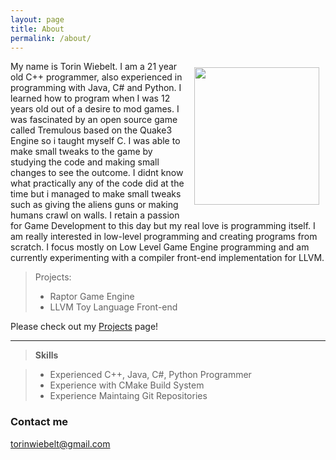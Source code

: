 ```yaml
---
layout: page
title: About
permalink: /about/
---
```


<img align=right width="200" height="220" src="{{ site.url }}/img/profile.png" style="padding:10px;">
 
My name is Torin Wiebelt.  I am a 21 year old C++ programmer, also experienced in programming with Java, C# and Python.  I learned how to program when I was 12 years old out of a desire to mod games.  I was fascinated by an open source game called Tremulous based on the Quake3 Engine so i taught myself C.  I was able to make small tweaks to the game by studying the code and making small changes to see the outcome.  I didnt know what practically any of the code did at the time but i managed to make small tweaks such as giving the aliens guns or making humans crawl on walls.  I retain a passion for Game Development to this day but my real love is programming itself.  I am really interested in low-level programming and creating programs from scratch.  I focus mostly on Low Level Game Engine programming and am currently experimenting with a compiler front-end implementation for LLVM.  

> Projects:
> 
> - Raptor Game Engine
> - LLVM Toy Language Front-end

Please check out my [Projects](/projects/) page!
 
 
---------------------------

> **Skills**

> - Experienced C++, Java, C#, Python Programmer
> - Experience with CMake Build System
> - Experience Maintaing Git Repositories

### Contact me

[torinwiebelt@gmail.com](mailto:torinwiebelt@gmail.com)



